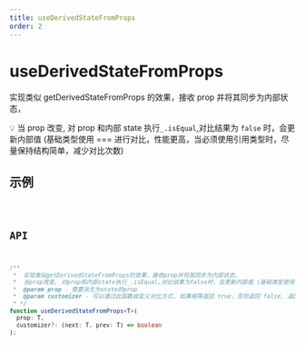 ```yaml
---
title: useDerivedStateFromProps
order: 2
---
```


# useDerivedStateFromProps

实现类似 getDerivedStateFromProps 的效果，接收 prop 并将其同步为内部状态，

💡 当 prop 改变, 对 prop 和内部 state 执行`_.isEqual`,对比结果为 `false` 时，会更新内部值 (基础类型使用 === 进行对比，性能更高，当必须使用引用类型时，尽量保持结构简单，减少对比次数)

## 示例

<code src="./useDerivedStateFromProps.demo.tsx" />

## API

```ts
/**
 *  实现类似getDerivedStateFromProps的效果，接收prop并将其同步为内部状态，
 *  当prop改变, 对prop和内部state执行_.isEqual,对比结果为false时，会更新内部值 (基础类型使用 === 进行对比，性能更高，当必须使用引用类型时，尽量保持结构简单，减少对比次数)
 *  @param prop - 需要派生为state的prop
 *  @param customizer - 可以通过此函数自定义对比方式, 如果相等返回 true，否则返回 false, 返回undefined时使用默认对比方式
 * */
function useDerivedStateFromProps<T>(
  prop: T,
  customizer?: (next: T, prev: T) => boolean
);
```
